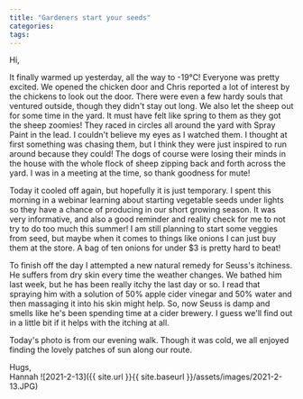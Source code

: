 ```yaml
---
title: "Gardeners start your seeds"
categories:
tags:
---
```


Hi,

It finally warmed up yesterday, all the way to -19°C! Everyone was pretty excited. We opened the chicken door and Chris reported a lot of interest by the chickens to look out the door. There were even a few hardy souls that ventured outside, though they didn't stay out long. We also let the sheep out for some time in the yard. It must have felt like spring to them as they got the sheep zoomies! They raced in circles all around the yard with Spray Paint in the lead. I couldn't believe my eyes as I watched them. I thought at first something was chasing them, but I think they were just inspired to run around because they could! The dogs of course were losing their minds in the house with the whole flock of sheep zipping back and forth across the yard. I was in a meeting at the time, so thank goodness for mute!

Today it cooled off again, but hopefully it is just temporary. I spent this morning in a webinar learning about starting vegetable seeds under lights so they have a chance of producing in our short growing season. It was very informative, and also a good reminder and reality check for me to not try to do too much this summer! I am still planning to start some veggies from seed, but maybe when it comes to things like onions I can just buy them at the store. A bag of ten onions for under $3 is pretty hard to beat!

To finish off the day I attempted a new natural remedy for Seuss's itchiness. He suffers from dry skin every time the weather changes. We bathed him last week, but he has been really itchy the last day or so. I read that spraying him with a solution of 50% apple cider vinegar and 50% water and then massaging it into his skin might help. So, now Seuss is damp and smells like he's been spending time at a cider brewery. I guess we'll find out in a little bit if it helps with the itching at all.

Today's photo is from our evening walk. Though it was cold, we all enjoyed finding the lovely patches of sun along our route.

Hugs,<br />
Hannah
![2021-2-13]({{ site.url }}{{ site.baseurl }}/assets/images/2021-2-13.JPG)